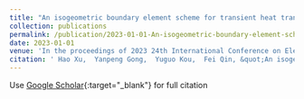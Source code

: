 ```yaml
---
title: "An isogeometric boundary element scheme for transient heat transfer problems in electronic packaging"
collection: publications
permalink: /publication/2023-01-01-An-isogeometric-boundary-element-scheme-for-transient-heat-transfer-problems-in-electronic-packaging
date: 2023-01-01
venue: 'In the proceedings of 2023 24th International Conference on Electronic Packaging Technology (ICEPT)'
citation: ' Hao Xu,  Yanpeng Gong,  Yuguo Kou,  Fei Qin, &quot;An isogeometric boundary element scheme for transient heat transfer problems in electronic packaging.&quot; In the proceedings of 2023 24th International Conference on Electronic Packaging Technology (ICEPT), 2023.'
---
```

Use [Google Scholar](https://scholar.google.com/scholar?q=An+isogeometric+boundary+element+scheme+for+transient+heat+transfer+problems+in+electronic+packaging){:target="_blank"} for full citation